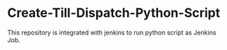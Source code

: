 # Create-Till-Dispatch-Python-Script
This repository is integrated with jenkins to run python script as Jenkins Job.
